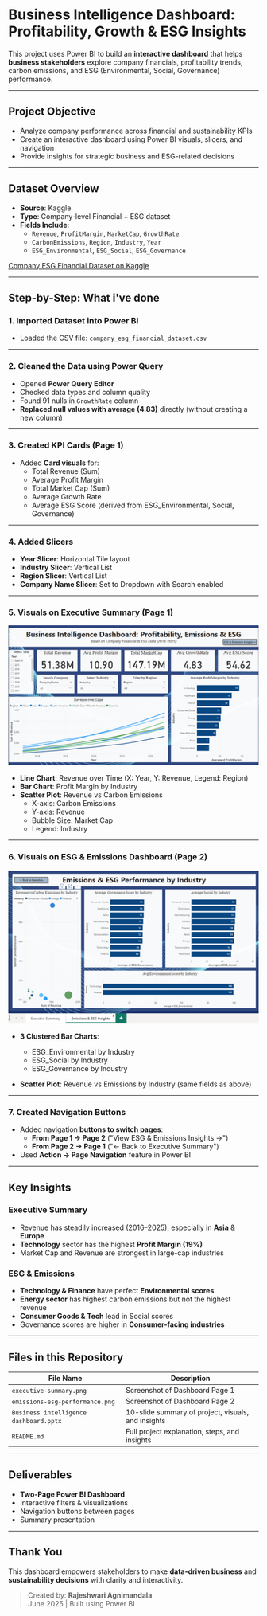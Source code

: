 # Business Intelligence Dashboard: Profitability, Growth & ESG Insights

This project uses Power BI to build an **interactive dashboard** that helps **business stakeholders** explore company financials, profitability trends, carbon emissions, and ESG (Environmental, Social, Governance) performance.

---

## Project Objective

- Analyze company performance across financial and sustainability KPIs
- Create an interactive dashboard using Power BI visuals, slicers, and navigation
- Provide insights for strategic business and ESG-related decisions

---

## Dataset Overview

- **Source**: Kaggle  
- **Type**: Company-level Financial + ESG dataset  
- **Fields Include**:
  - `Revenue`, `ProfitMargin`, `MarketCap`, `GrowthRate`
  - `CarbonEmissions`, `Region`, `Industry`, `Year`
  - `ESG_Environmental`, `ESG_Social`, `ESG_Governance`
 
[Company ESG Financial Dataset on Kaggle](https://www.kaggle.com/datasets/shriyashjagtap/esg-and-financial-performance-dataset)

---

## Step-by-Step: What i've done

### 1. Imported Dataset into Power BI
- Loaded the CSV file: `company_esg_financial_dataset.csv`

---

### 2. Cleaned the Data using Power Query
- Opened **Power Query Editor**
- Checked data types and column quality
- Found 91 nulls in `GrowthRate` column
- **Replaced null values with average (4.83)** directly (without creating a new column)

---

### 3. Created KPI Cards (Page 1)

- Added **Card visuals** for:
  - Total Revenue (Sum)
  - Average Profit Margin
  - Total Market Cap (Sum)
  - Average Growth Rate
  - Average ESG Score (derived from ESG_Environmental, Social, Governance)

---

### 4. Added Slicers

- **Year Slicer**: Horizontal Tile layout
- **Industry Slicer**: Vertical List
- **Region Slicer**: Vertical List
- **Company Name Slicer**: Set to Dropdown with Search enabled

---

### 5. Visuals on Executive Summary (Page 1)

![Executive Summary](executive-summary.png)

- **Line Chart**: Revenue over Time (X: Year, Y: Revenue, Legend: Region)
- **Bar Chart**: Profit Margin by Industry
- **Scatter Plot**: Revenue vs Carbon Emissions
  - X-axis: Carbon Emissions  
  - Y-axis: Revenue  
  - Bubble Size: Market Cap  
  - Legend: Industry

---

### 6. Visuals on ESG & Emissions Dashboard (Page 2)

![ESG Insights](emissions-esg-performance.png)

- **3 Clustered Bar Charts**:
  - ESG_Environmental by Industry
  - ESG_Social by Industry
  - ESG_Governance by Industry

- **Scatter Plot**: Revenue vs Emissions by Industry (same fields as above)

---

### 7. Created Navigation Buttons

- Added navigation **buttons to switch pages**:
  - **From Page 1 → Page 2** ("View ESG & Emissions Insights →")
  - **From Page 2 → Page 1** ("← Back to Executive Summary")
- Used **Action → Page Navigation** feature in Power BI

---

## Key Insights

### Executive Summary
- Revenue has steadily increased (2016–2025), especially in **Asia** & **Europe**
- **Technology** sector has the highest **Profit Margin (19%)**
- Market Cap and Revenue are strongest in large-cap industries

### ESG & Emissions
- **Technology & Finance** have perfect **Environmental scores**
- **Energy sector** has highest carbon emissions but not the highest revenue
- **Consumer Goods & Tech** lead in Social scores
- Governance scores are higher in **Consumer-facing industries**

---

## Files in this Repository

| File Name | Description |
|-----------|-------------|
| `executive-summary.png` | Screenshot of Dashboard Page 1 |
| `emissions-esg-performance.png` | Screenshot of Dashboard Page 2 |
| `Business intelligence dashboard.pptx` | 10-slide summary of project, visuals, and insights |
| `README.md` | Full project explanation, steps, and insights |

---

## Deliverables

- **Two-Page Power BI Dashboard**
- Interactive filters & visualizations
- Navigation buttons between pages
- Summary presentation

---

## Thank You

This dashboard empowers stakeholders to make **data-driven business** and **sustainability decisions** with clarity and interactivity.

> Created by: **Rajeshwari Agnimandala**  
> June 2025 | Built using Power BI

